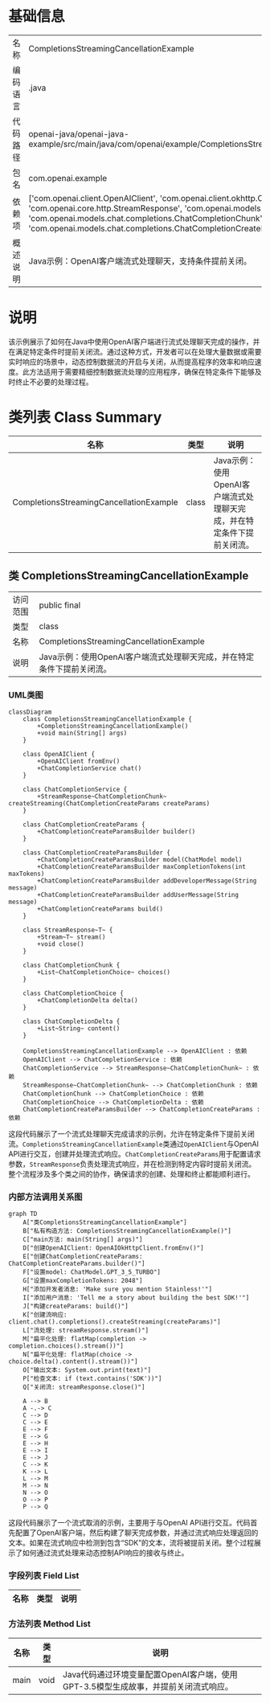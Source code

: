 # 基础信息

|      |      |
|------|------|
| 名称 | CompletionsStreamingCancellationExample |
| 编码语言 | .java |
| 代码路径 | openai-java/openai-java-example/src/main/java/com/openai/example/CompletionsStreamingCancellationExample.java |
| 包名 | com.openai.example |
| 依赖项 | ['com.openai.client.OpenAIClient', 'com.openai.client.okhttp.OpenAIOkHttpClient', 'com.openai.core.http.StreamResponse', 'com.openai.models.ChatModel', 'com.openai.models.chat.completions.ChatCompletionChunk', 'com.openai.models.chat.completions.ChatCompletionCreateParams'] |
| 概述说明 | Java示例：OpenAI客户端流式处理聊天，支持条件提前关闭。 |

# 说明

该示例展示了如何在Java中使用OpenAI客户端进行流式处理聊天完成的操作，并在满足特定条件时提前关闭流。通过这种方式，开发者可以在处理大量数据或需要实时响应的场景中，动态控制数据流的开启与关闭，从而提高程序的效率和响应速度。此方法适用于需要精细控制数据流处理的应用程序，确保在特定条件下能够及时终止不必要的处理过程。

# 类列表 Class Summary

| 名称   | 类型  | 说明 |
|-------|------|-------------|
| CompletionsStreamingCancellationExample | class | Java示例：使用OpenAI客户端流式处理聊天完成，并在特定条件下提前关闭流。 |



## 类 CompletionsStreamingCancellationExample

|      |      |
|------|------|
| 访问范围 | public final |
| 类型 | class |
| 名称 | CompletionsStreamingCancellationExample |
| 说明 | Java示例：使用OpenAI客户端流式处理聊天完成，并在特定条件下提前关闭流。 |


### UML类图

```mermaid
classDiagram
    class CompletionsStreamingCancellationExample {
        +CompletionsStreamingCancellationExample()
        +void main(String[] args)
    }

    class OpenAIClient {
        +OpenAIClient fromEnv()
        +ChatCompletionService chat()
    }

    class ChatCompletionService {
        +StreamResponse~ChatCompletionChunk~ createStreaming(ChatCompletionCreateParams createParams)
    }

    class ChatCompletionCreateParams {
        +ChatCompletionCreateParamsBuilder builder()
    }

    class ChatCompletionCreateParamsBuilder {
        +ChatCompletionCreateParamsBuilder model(ChatModel model)
        +ChatCompletionCreateParamsBuilder maxCompletionTokens(int maxTokens)
        +ChatCompletionCreateParamsBuilder addDeveloperMessage(String message)
        +ChatCompletionCreateParamsBuilder addUserMessage(String message)
        +ChatCompletionCreateParams build()
    }

    class StreamResponse~T~ {
        +Stream~T~ stream()
        +void close()
    }

    class ChatCompletionChunk {
        +List~ChatCompletionChoice~ choices()
    }

    class ChatCompletionChoice {
        +ChatCompletionDelta delta()
    }

    class ChatCompletionDelta {
        +List~String~ content()
    }

    CompletionsStreamingCancellationExample --> OpenAIClient : 依赖
    OpenAIClient --> ChatCompletionService : 依赖
    ChatCompletionService --> StreamResponse~ChatCompletionChunk~ : 依赖
    StreamResponse~ChatCompletionChunk~ --> ChatCompletionChunk : 依赖
    ChatCompletionChunk --> ChatCompletionChoice : 依赖
    ChatCompletionChoice --> ChatCompletionDelta : 依赖
    ChatCompletionCreateParamsBuilder --> ChatCompletionCreateParams : 依赖
```

这段代码展示了一个流式处理聊天完成请求的示例，允许在特定条件下提前关闭流。`CompletionsStreamingCancellationExample`类通过`OpenAIClient`与OpenAI API进行交互，创建并处理流式响应。`ChatCompletionCreateParams`用于配置请求参数，`StreamResponse`负责处理流式响应，并在检测到特定内容时提前关闭流。整个流程涉及多个类之间的协作，确保请求的创建、处理和终止都能顺利进行。


### 内部方法调用关系图

```mermaid
graph TD
    A["类CompletionsStreamingCancellationExample"]
    B["私有构造方法: CompletionsStreamingCancellationExample()"]
    C["main方法: main(String[] args)"]
    D["创建OpenAIClient: OpenAIOkHttpClient.fromEnv()"]
    E["创建ChatCompletionCreateParams: ChatCompletionCreateParams.builder()"]
    F["设置model: ChatModel.GPT_3_5_TURBO"]
    G["设置maxCompletionTokens: 2048"]
    H["添加开发者消息: 'Make sure you mention Stainless!'"]
    I["添加用户消息: 'Tell me a story about building the best SDK!'"]
    J["构建createParams: build()"]
    K["创建流响应: client.chat().completions().createStreaming(createParams)"]
    L["流处理: streamResponse.stream()"]
    M["扁平化处理: flatMap(completion -> completion.choices().stream())"]
    N["扁平化处理: flatMap(choice -> choice.delta().content().stream())"]
    O["输出文本: System.out.print(text)"]
    P["检查文本: if (text.contains('SDK'))"]
    Q["关闭流: streamResponse.close()"]

    A --> B
    A -.-> C
    C --> D
    C --> E
    E --> F
    E --> G
    E --> H
    E --> I
    E --> J
    C --> K
    K --> L
    L --> M
    M --> N
    N --> O
    O --> P
    P --> Q
```

这段代码展示了一个流式取消的示例，主要用于与OpenAI API进行交互。代码首先配置了OpenAI客户端，然后构建了聊天完成参数，并通过流式响应处理返回的文本。如果在流式响应中检测到包含“SDK”的文本，流将被提前关闭。整个过程展示了如何通过流式处理来动态控制API响应的接收与终止。

### 字段列表 Field List

| 名称  | 类型  | 说明 |
|-------|-------|------|

### 方法列表 Method List

| 名称  | 类型  | 说明 |
|-------|-------|------|
| main | void | Java代码通过环境变量配置OpenAI客户端，使用GPT-3.5模型生成故事，并提前关闭流式响应。 |




